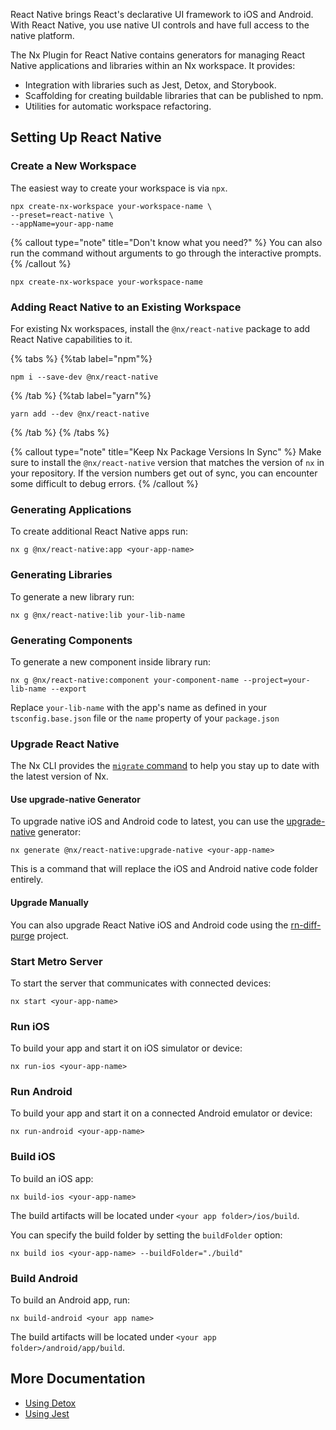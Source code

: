 React Native brings React's declarative UI framework to iOS and Android. With React Native, you use native UI controls and have full access to the native platform.

The Nx Plugin for React Native contains generators for managing React Native applications and libraries within an Nx workspace. It provides:

- Integration with libraries such as Jest, Detox, and Storybook.
- Scaffolding for creating buildable libraries that can be published to npm.
- Utilities for automatic workspace refactoring.

## Setting Up React Native

### Create a New Workspace

The easiest way to create your workspace is via `npx`.

```shell
npx create-nx-workspace your-workspace-name \
--preset=react-native \
--appName=your-app-name
```

{% callout type="note" title="Don't know what you need?" %}
You can also run the command without arguments to go through the interactive prompts.
{% /callout %}

```shell
npx create-nx-workspace your-workspace-name
```

### Adding React Native to an Existing Workspace

For existing Nx workspaces, install the `@nx/react-native` package to add React Native capabilities to it.

{% tabs %}
{%tab label="npm"%}

```shell
npm i --save-dev @nx/react-native
```

{% /tab %}
{%tab label="yarn"%}

```shell
yarn add --dev @nx/react-native
```

{% /tab %}
{% /tabs %}

{% callout type="note" title="Keep Nx Package Versions In Sync" %}
Make sure to install the `@nx/react-native` version that matches the version of `nx` in your repository. If the version numbers get out of sync, you can encounter some difficult to debug errors.
{% /callout %}

### Generating Applications

To create additional React Native apps run:

```shell
nx g @nx/react-native:app <your-app-name>
```

### Generating Libraries

To generate a new library run:

```shell
nx g @nx/react-native:lib your-lib-name
```

### Generating Components

To generate a new component inside library run:

```shell
nx g @nx/react-native:component your-component-name --project=your-lib-name --export
```

Replace `your-lib-name` with the app's name as defined in your `tsconfig.base.json` file or the `name` property of your `package.json`

### Upgrade React Native

The Nx CLI provides the [`migrate` command](/core-features/automate-updating-dependencies) to help you stay up to date with the latest version of Nx.

#### Use upgrade-native Generator

To upgrade native iOS and Android code to latest, you can use the [upgrade-native](/packages/react-native/generators/upgrade-native) generator:

```shell
nx generate @nx/react-native:upgrade-native <your-app-name>
```

This is a command that will replace the iOS and Android native code folder entirely.

#### Upgrade Manually

You can also upgrade React Native iOS and Android code using the [rn-diff-purge](https://react-native-community.github.io/upgrade-helper/) project.

### Start Metro Server

To start the server that communicates with connected devices:

```shell
nx start <your-app-name>
```

### Run iOS

To build your app and start it on iOS simulator or device:

```shell
nx run-ios <your-app-name>
```

### Run Android

To build your app and start it on a connected Android emulator or device:

```shell
nx run-android <your-app-name>
```

### Build iOS

To build an iOS app:

```shell
nx build-ios <your-app-name>
```

The build artifacts will be located under `<your app folder>/ios/build`.

You can specify the build folder by setting the `buildFolder` option:

```shell
nx build ios <your-app-name> --buildFolder="./build"
```

### Build Android

To build an Android app, run:

```shell
nx build-android <your app name>
```

The build artifacts will be located under `<your app folder>/android/app/build`.

## More Documentation

- [Using Detox](/packages/detox)
- [Using Jest](/packages/jest)

